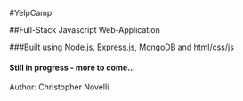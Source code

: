 #YelpCamp

##Full-Stack Javascript Web-Application

###Built using Node.js, Express.js, MongoDB and html/css/js

#### Still in progress - more to come...


Author: Christopher Novelli 
